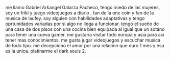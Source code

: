 me llamo Gabriel Arkangel Galarza Pacheco, tengo miedo de las mujeres, soy un friki y juego videojuegos a diario
, fan de la one coin y fan de la musica de laufey. soy alguien con habilidades adaptativas y tengo oprtunidades variadas por si algo no llega a funcionar.
tengo el sueño de una casa de dos pisos con una cocina bien equipada al igual que un sotano para tener una cueva gamer.
me gustaria visitar todo europa y asia para asi tener mas conocimientos.
me gusta jugar videojuegos y escuchar musica de todo tipo.
me decepciono el amor por una relacion que duro 1 mes y esa es la unica.
platinarme el dark souls 2.
